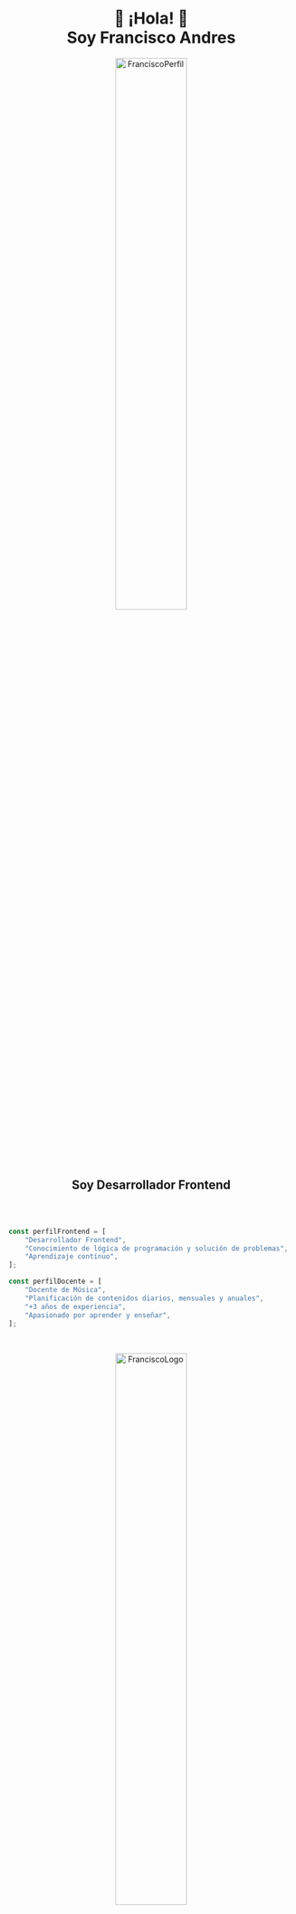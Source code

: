 
<h1 align="center">👋 ¡Hola! 👋 <br> Soy Francisco Andres </h1>

<p align="center"><img style="width:50%" src="https://i.ibb.co/wMX4ZKs/corte-fran.jpg" alt="FranciscoPerfil" /></p>

<h2 align="center">Soy Desarrollador Frontend</h2>

<br>

```javascript

const perfilFrontend = [
    "Desarrollador Frontend",
    "Conocimiento de lógica de programación y solución de problemas",
    "Aprendizaje contínuo",
];

const perfilDocente = [
    "Docente de Música",
    "Planificación de contenidos diarios, mensuales y anuales",
    "+3 años de experiencia",
    "Apasionado por aprender y enseñar",
];
```
<br>
<p align="center"><img style="width:50%" src="[https://i.ibb.co/Q6j5dY4/Logo-Frontend-Solo-removebg-preview.png](https://i.ibb.co/McFX1qT/Logo-Frontend-removebg-preview.png)" alt="FranciscoLogo" /></p>

